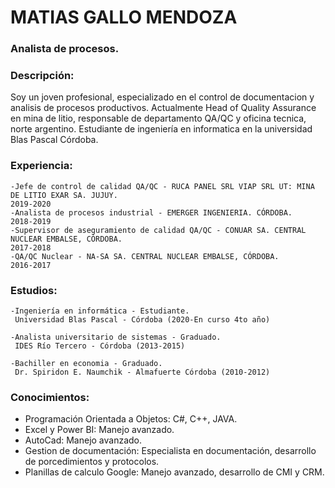 # MATIAS GALLO MENDOZA 
### Analista de procesos. 
### Descripción:
Soy un joven profesional, especializado en el control de documentacion y analisis de procesos productivos. Actualmente Head of Quality Assurance en mina de litio, responsable de departamento QA/QC y oficina tecnica, norte argentino. 
Estudiante de ingeniería en informatica en la universidad Blas Pascal Córdoba.

### Experiencia:
    -Jefe de control de calidad QA/QC - RUCA PANEL SRL VIAP SRL UT: MINA DE LITIO EXAR SA. JUJUY.
    2019-2020
    -Analista de procesos industrial - EMERGER INGENIERIA. CÓRDOBA. 
    2018-2019 
    -Supervisor de aseguramiento de calidad QA/QC - CONUAR SA. CENTRAL NUCLEAR EMBALSE, CÓRDOBA.
    2017-2018
    -QA/QC Nuclear - NA-SA SA. CENTRAL NUCLEAR EMBALSE, CÓRDOBA. 
    2016-2017

### Estudios:

    -Ingeniería en informática - Estudiante.
     Universidad Blas Pascal - Córdoba (2020-En curso 4to año)

    -Analista universitario de sistemas - Graduado.
     IDES Río Tercero - Córdoba (2013-2015)
     
    -Bachiller en economia - Graduado.
     Dr. Spiridon E. Naumchik - Almafuerte Córdoba (2010-2012)

### Conocimientos:
  - Programación Orientada a Objetos: C#, C++, JAVA.
  - Excel y Power BI: Manejo avanzado.
  - AutoCad: Manejo avanzado.
  - Gestion de documentación: Especialista en documentación, desarrollo de porcedimientos y protocolos.
  - Planillas de calculo Google: Manejo avanzado, desarrollo de CMI y CRM. 
 


